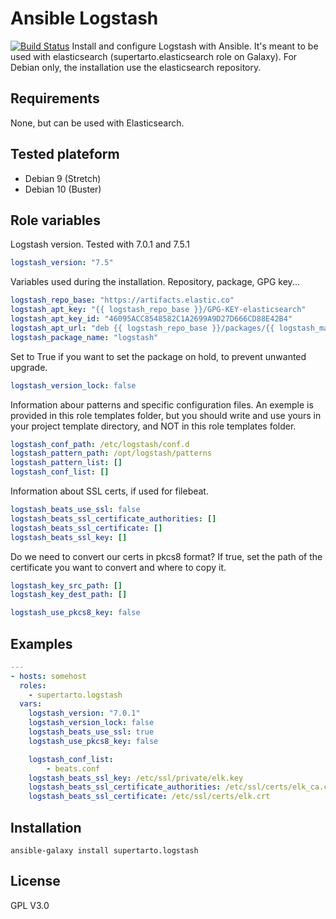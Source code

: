 # Ansible Logstash
[![Build Status](https://travis-ci.org/supertarto/ansible-logstash.svg?branch=master)](https://travis-ci.org/supertarto/ansible-logstash)
Install and configure Logstash with Ansible. It's meant to be used with elasticsearch (supertarto.elasticsearch role on Galaxy). For Debian only, the installation use the elasticsearch repository.

## Requirements
None, but can be used with Elasticsearch.

## Tested plateform
* Debian 9 (Stretch)
* Debian 10 (Buster)

## Role variables
Logstash version. Tested with 7.0.1 and 7.5.1
```yml
logstash_version: "7.5"
```
Variables used during the installation. Repository, package, GPG key...
```yml
logstash_repo_base: "https://artifacts.elastic.co"
logstash_apt_key: "{{ logstash_repo_base }}/GPG-KEY-elasticsearch"
logstash_apt_key_id: "46095ACC8548582C1A2699A9D27D666CD88E42B4"
logstash_apt_url: "deb {{ logstash_repo_base }}/packages/{{ logstash_major_version }}/apt stable main"
logstash_package_name: "logstash"
```
Set to True if you want to set the package on hold, to prevent unwanted upgrade.
```yml
logstash_version_lock: false
```
Information abour patterns and specific configuration files. An exemple is provided in this role templates folder, but you should write and use yours in your project template directory, and NOT in this role templates folder.
```yml
logstash_conf_path: /etc/logstash/conf.d
logstash_pattern_path: /opt/logstash/patterns
logstash_pattern_list: []
logstash_conf_list: []
```
Information about SSL certs, if used for filebeat.
```yml
logstash_beats_use_ssl: false
logstash_beats_ssl_certificate_authorities: []
logstash_beats_ssl_certificate: []
logstash_beats_ssl_key: []
```
Do we need to convert our certs in pkcs8 format? If true, set the path of the certificate you want to convert and where to copy it.
```yml
logstash_key_src_path: []
logstash_key_dest_path: []

logstash_use_pkcs8_key: false
```
## Examples
```yml
---
- hosts: somehost
  roles:
    - supertarto.logstash
  vars:
    logstash_version: "7.0.1"
    logstash_version_lock: false
    logstash_beats_use_ssl: true
    logstash_use_pkcs8_key: false

    logstash_conf_list:
        - beats.conf
    logstash_beats_ssl_key: /etc/ssl/private/elk.key
    logstash_beats_ssl_certificate_authorities: /etc/ssl/certs/elk_ca.crt
    logstash_beats_ssl_certificate: /etc/ssl/certs/elk.crt

```
## Installation
```
ansible-galaxy install supertarto.logstash
```
## License
GPL V3.0
